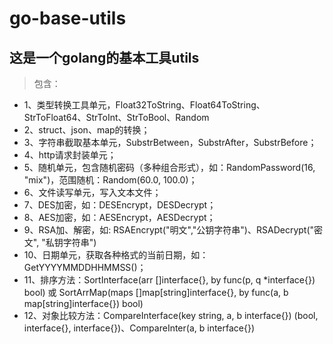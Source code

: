# go-base-utils

## 这是一个golang的基本工具utils
>包含：
* 1、类型转换工具单元，Float32ToString、Float64ToString、StrToFloat64、StrToInt、StrToBool、Random
* 2、struct、json、map的转换；
* 3、字符串截取基本单元，SubstrBetween，SubstrAfter，SubstrBefore；
* 4、http请求封装单元；
* 5、随机单元，包含随机密码（多种组合形式），如：RandomPassword(16, "mix")，范围随机：Random(60.0, 100.0)；
* 6、文件读写单元，写入文本文件；
* 7、DES加密，如：DESEncrypt，DESDecrypt；
* 8、AES加密，如：AESEncrypt，AESDecrypt；
* 9、RSA加、解密，如: RSAEncrypt("明文","公钥字符串")、RSADecrypt("密文", "私钥字符串")
* 10、日期单元，获取各种格式的当前日期，如：GetYYYYMMDDHHMMSS()；
* 11、排序方法：SortInterface(arr []interface{}, by func(p, q *interface{}) bool) 或 SortArrMap(maps []map[string]interface{}, by func(a, b map[string]interface{}) bool) 
* 12、对象比较方法：CompareInterface(key string, a, b interface{}) (bool, interface{}, interface{})、CompareInter(a, b interface{})
